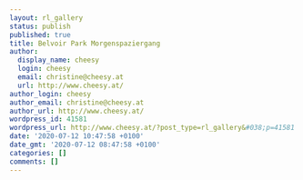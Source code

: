 ```yaml
---
layout: rl_gallery
status: publish
published: true
title: Belvoir Park Morgenspaziergang
author:
  display_name: cheesy
  login: cheesy
  email: christine@cheesy.at
  url: http://www.cheesy.at/
author_login: cheesy
author_email: christine@cheesy.at
author_url: http://www.cheesy.at/
wordpress_id: 41581
wordpress_url: http://www.cheesy.at/?post_type=rl_gallery&#038;p=41581
date: '2020-07-12 10:47:58 +0100'
date_gmt: '2020-07-12 08:47:58 +0100'
categories: []
comments: []
---
```

